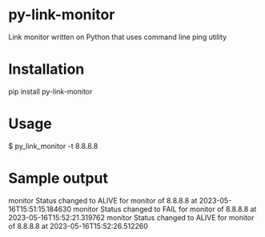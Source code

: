 # py-link-monitor
Link monitor written on Python that uses command line ping utility
# Installation
pip install py-link-monitor
# Usage
$ py_link_monitor -t 8.8.8.8
# Sample output
monitor Status changed to ALIVE for monitor of 8.8.8.8 at 2023-05-16T15:51:15.184630
monitor Status changed to FAIL for monitor of 8.8.8.8 at 2023-05-16T15:52:21.319762
monitor Status changed to ALIVE for monitor of 8.8.8.8 at 2023-05-16T15:52:26.512260
